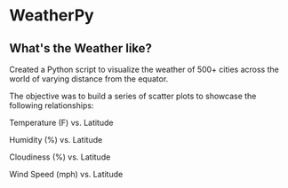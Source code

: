 # WeatherPy
## What's the Weather like?

Created a Python script to visualize the weather of 500+ cities across the world of varying distance from the equator. 

The objective was to build a series of scatter plots to showcase the following relationships:

Temperature (F) vs. Latitude

Humidity (%) vs. Latitude

Cloudiness (%) vs. Latitude

Wind Speed (mph) vs. Latitude
